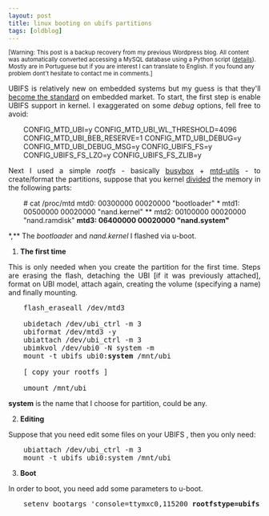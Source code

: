 ```yaml
---
layout: post
title: linux booting on ubifs partitions
tags: [oldblog]
---
```


<small>[Warning: This post is a backup recovery from my previous Wordpress blog. All content was automatically converted accessing a MySQL database using a Python script (<a href="http://maluta.github.io/blog/convert-wordpress-to-jekyll/">details</a>). Mostly are in Portuguese but if you are interest I can translate to English. If you found any problem dont't hesitate to contact me in comments.]</small>



<p style="text-align: justify;">UBIFS is relatively new on embedded systems but my guess is that they'll <a href="http://free-electrons.com/pub/conferences/2008/elce/flash-filesystems.pdf" target="_blank">become the standard</a> on embedded market. To start, the first step is enable UBIFS support in kernel. I exaggerated on some <em>debug</em> options, fell free to avoid:</p>
<p style="padding-left: 30px;">CONFIG_MTD_UBI=y
CONFIG_MTD_UBI_WL_THRESHOLD=4096
CONFIG_MTD_UBI_BEB_RESERVE=1
CONFIG_MTD_UBI_DEBUG=y
CONFIG_MTD_UBI_DEBUG_MSG=y
CONFIG_UBIFS_FS=y
CONFIG_UBIFS_FS_LZO=y
CONFIG_UBIFS_FS_ZLIB=y</p>
<p style="text-align: justify;">Next I used a simple<em> rootfs</em> - basically <a href="http://www.busybox.net/" target="_blank">busybox</a> + <a href="http://git.infradead.org/mtd-utils.git" target="_blank">mtd-utils</a> - to create/format the partitions, suppose that you kernel <a href="http://www.coding.com.br/embarcado/mtd-partitions-tips/" target="_blank">divided</a> the memory in the following parts:</p>
<p style="padding-left: 30px;"># cat /proc/mtd
mtd0: 00300000 00020000 "bootloader" *
mtd1: 00500000 00020000 "nand.kernel" **
mtd2: 00100000 00020000 "nand.ramdisk"
<strong>mtd3: 06400000 00020000 "nand.system"</strong></p>
*,** The<em> bootloade</em>r and <em>nand.kernel</em> I flashed via u-boot.

1. <strong>The first time
</strong>
<p style="text-align: justify;">This is only needed when you create the partition for the first time. Steps are erasing the flash, detaching the UBI [if it was previously attached], format on UBI model, attach again, creating the volume (specifying a name) and finally mounting.<strong>
</strong></p>

<pre style="padding-left: 30px;">flash_eraseall /dev/mtd3

ubidetach /dev/ubi_ctrl -m 3
ubiformat /dev/mtd3 -y
ubiattach /dev/ubi_ctrl -m 3
ubimkvol /dev/ubi0 -N system -m
mount -t ubifs ubi0:<strong>system</strong> /mnt/ubi

[ copy your rootfs ]

umount /mnt/ubi</pre>
<strong>system</strong> is the name that I choose for partition, could be any.

2. <strong> Editing</strong>

Suppose that you need edit some files on your UBIFS , then you only need:
<pre style="padding-left: 30px;">ubiattach /dev/ubi_ctrl -m 3
mount -t ubifs ubi0:system /mnt/ubi</pre>
3. <strong>Boot</strong>

In order to boot, you need add some parameters to u-boot.
<pre style="padding-left: 30px;">setenv bootargs 'console=ttymxc0,115200 <strong>rootfstype=ubifs ubi.mtd=3 root=ubi0:system</strong> init=...'</pre>